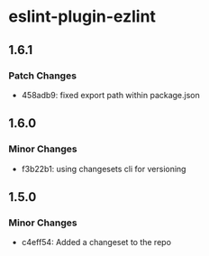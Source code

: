 # eslint-plugin-ezlint

## 1.6.1

### Patch Changes

- 458adb9: fixed export path within package.json

## 1.6.0

### Minor Changes

- f3b22b1: using changesets cli for versioning

## 1.5.0

### Minor Changes

- c4eff54: Added a changeset to the repo
